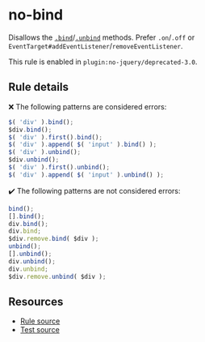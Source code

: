 # no-bind

Disallows the [`.bind`](https://api.jquery.com/bind/)/[`.unbind`](https://api.jquery.com/unbind/) methods. Prefer `.on`/`.off` or `EventTarget#addEventListener`/`removeEventListener`.

This rule is enabled in `plugin:no-jquery/deprecated-3.0`.

## Rule details

❌ The following patterns are considered errors:
```js
$( 'div' ).bind();
$div.bind();
$( 'div' ).first().bind();
$( 'div' ).append( $( 'input' ).bind() );
$( 'div' ).unbind();
$div.unbind();
$( 'div' ).first().unbind();
$( 'div' ).append( $( 'input' ).unbind() );
```

✔️ The following patterns are not considered errors:
```js
bind();
[].bind();
div.bind();
div.bind;
$div.remove.bind( $div );
unbind();
[].unbind();
div.unbind();
div.unbind;
$div.remove.unbind( $div );
```

## Resources

* [Rule source](/src/rules/no-bind.js)
* [Test source](/src/tests/no-bind.js)
